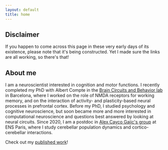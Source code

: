 ```yaml
---
layout: default
title: home
---
```


## Disclaimer

If you happen to come across this page in these very early days of its existence, please note that it's being constructed. Yet I made sure the links are all working, so there's that!

## About me

I am a neuroscientist interested in cognition and motor functions. I recently completed my PhD with Albert Compte in the [Brain Circuits and Behavior lab](https://braincircuitsbehavior.org/) in Barcelona, where I worked on the role of NMDA receptors for working memory, and on the interaction of activity- and plasticity-based neural processes in prefrontal cortex. Before my PhD, I studied psychology and cognitive neuroscience, but soon became more and more interested in computational neuroscience and questions best answered by looking at neural circuits. Since 2020, I am a postdoc in [Alex Cayco Gajic's group](https://sites.google.com/view/caycogajic/home) at ENS Paris, where I study cerebellar population dynamics and cortico-cerebellar interactions.

Check out my [published work](https://heikestein.github.io/publications/)!
